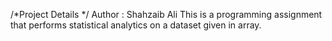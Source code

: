 /*Project Details */
Author : Shahzaib Ali
This is a programming assignment that performs statistical analytics on a dataset given in array.